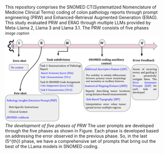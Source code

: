 This repository comprises the  SNOMED CT(Systematized Nomenclature of Medicine Clinical Terms) coding of colon pathology reports through prompt engineering (PRW) and Enhanced-Retrieval Augmented Generation (ERAG). This study evaluated PRW and ERAG through multiple LLMs provided by Meta-Llama 2, Llama 3 and Llama 3.1. The PRW consists of five phases
*<small>image caption</small>*
![screenshot](PRW_5_phases.png)
*The development of five phases of PRW*
The user prompts are developed through the five phases as shown in Figure. Each phase is developed based on addressing the error observed in the previous phase. So, in the last (5^{th}) phase, we have a comprehensive set of prompts that bring out the best of the LLama models in SNOMED coding.
